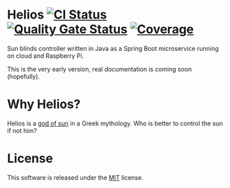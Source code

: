 # Helios [![CI Status](https://github.com/mwierzchowski/helios/workflows/CI/badge.svg)](https://github.com/mwierzchowski/helios/actions?query=workflow%3ACI) [![Quality Gate Status](https://sonarcloud.io/api/project_badges/measure?project=mwierzchowski_helios&metric=alert_status)](https://sonarcloud.io/dashboard?id=mwierzchowski_helios) [![Coverage](https://sonarcloud.io/api/project_badges/measure?project=mwierzchowski_helios&metric=coverage)](https://sonarcloud.io/component_measures?id=mwierzchowski_helios&metric=coverage&view=list)

Sun blinds controller written in Java as a Spring Boot microservice running on cloud and Raspberry Pi.

This is the very early version, real documentation is coming soon (hopefully). 

# Why Helios?
Helios is a [god of sun](https://en.wikipedia.org/wiki/Helios) in a Greek mythology. Who is better to
control the sun if not him? 

# License
This software is released under the [MIT](LICENSE) license.
